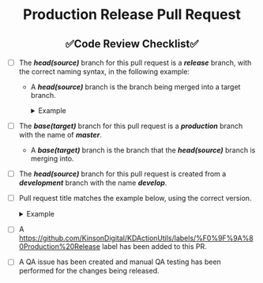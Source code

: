 <!--
    !! NOTE !! - ONLY PROJECT OWNERS AND MAINTAINERS CAN CREATE PRODUCTION AND PREVIEW RELEASE PULL REQUESTS
    Please use the "production-release-pr" pull request template if you have contributions to make.
-->
<!--suppress HtmlDeprecatedAttribute -->
<h1 style="font-weight:bold" align="center">Production Release Pull Request</h1>
<h2 style="font-weight:bold" align="center">✅Code Review Checklist✅</h2>

- [ ] The **_head(source)_** branch for this pull request is a **_release_** branch, with the correct naming syntax, in the following example:
  - A **_head(source)_** branch is the branch being merged into a target branch.
    <details closed><summary>Example</summary>

      ``` xml
      Syntax: release/v<major>.<minor>.<patch>
      Example: release/v1.2.3
      ```
    </details>

- [ ] The **_base(target)_** branch for this pull request is a **_production_** branch with the name of **_master_**.
  - A **_base(target)_** branch is the branch that the **_head(source)_** branch is merging into.

- [ ] The **_head(source)_** branch for this pull request is created from a **_development_** branch with the name **_develop_**.

- [ ] Pull request title matches the example below, using the correct version.
  <details closed><summary>Example</summary>
    
    ``` xml
    Syntax: 🚀Release To Production - v<major>.<minor>.<patch>
    Example: 🚀Release To Production - v1.2.3
    ```
  </details>

- [ ] A https://github.com/KinsonDigital/KDActionUtils/labels/%F0%9F%9A%80Production%20Release label has been added to this PR.

- [ ] A QA issue has been created and manual QA testing has been performed for the changes being released.
